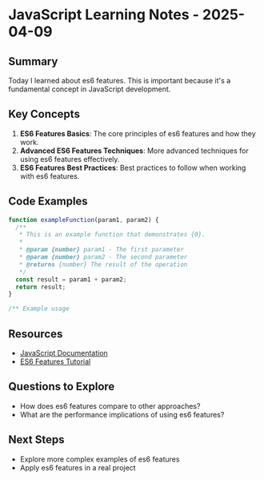 # JavaScript Learning Notes - 2025-04-09

## Summary

Today I learned about es6 features. This is important because it's a fundamental concept in JavaScript development.

## Key Concepts

1. **ES6 Features Basics**: The core principles of es6 features and how they work.
2. **Advanced ES6 Features Techniques**: More advanced techniques for using es6 features effectively.
3. **ES6 Features Best Practices**: Best practices to follow when working with es6 features.

## Code Examples

```javascript
function exampleFunction(param1, param2) {
  /**
   * This is an example function that demonstrates {0}.
   *
   * @param {number} param1 - The first parameter
   * @param {number} param2 - The second parameter
   * @returns {number} The result of the operation
   */
  const result = param1 + param2;
  return result;
}

/** Example usage

```

## Resources

- [JavaScript Documentation](https://example.com/javascript-docs)
- [ES6 Features Tutorial](https://example.com/javascript/es6-features)

## Questions to Explore

- How does es6 features compare to other approaches?
- What are the performance implications of using es6 features?

## Next Steps

- Explore more complex examples of es6 features
- Apply es6 features in a real project
